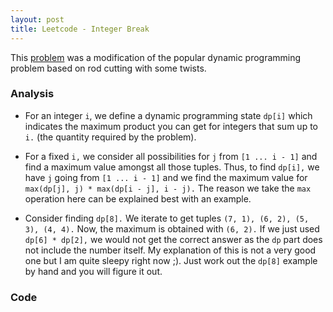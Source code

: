 ```yaml
---
layout: post
title: Leetcode - Integer Break
---
```


This [problem](https://leetcode.com/problems/integer-break/) was a modification of the popular dynamic programming problem based on rod cutting with some twists. 

### Analysis
*  For an integer `i`, we define a dynamic programming state `dp[i]` which indicates the maximum product you can get for integers that sum up to `i.` (the quantity required by the problem).

*  For a fixed `i,` we consider all possibilities for `j` from `[1 ... i - 1]`
   and find a maximum value amongst all those tuples. Thus, to find `dp[i],` we have `j` going from `[1 ... i - 1]` and we find the maximum value for `max(dp[j], j) * max(dp[i - j], i - j).` The reason we take the `max` operation here can be explained best with an example.
*  Consider finding `dp[8].` We iterate to get tuples `(7, 1), (6, 2), (5, 	  3), (4, 4).` Now, the maximum is obtained with `(6, 2).` If we just used `dp[6] * dp[2],` we would not get the correct answer as the `dp` part does not include the number itself. My explanation of this is not a very good one but I am quite sleepy right now ;). Just work out the `dp[8]` example by hand and you will figure it out.

### Code
<script src="https://gist.github.com/adijo/6676547766e649833f3d4636e97a0595.js"></script>
